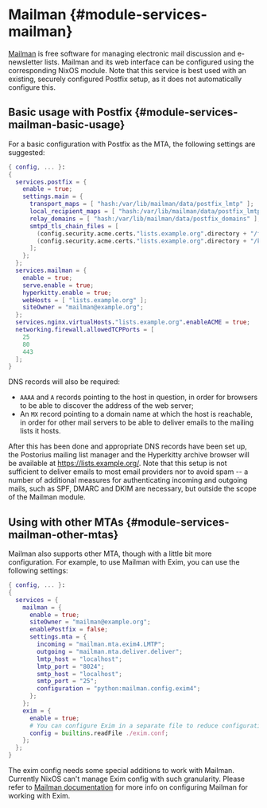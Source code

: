 # Mailman {#module-services-mailman}

[Mailman](https://www.list.org) is free
software for managing electronic mail discussion and e-newsletter
lists. Mailman and its web interface can be configured using the
corresponding NixOS module. Note that this service is best used with
an existing, securely configured Postfix setup, as it does not automatically configure this.

## Basic usage with Postfix {#module-services-mailman-basic-usage}

For a basic configuration with Postfix as the MTA, the following settings are suggested:
```nix
{ config, ... }:
{
  services.postfix = {
    enable = true;
    settings.main = {
      transport_maps = [ "hash:/var/lib/mailman/data/postfix_lmtp" ];
      local_recipient_maps = [ "hash:/var/lib/mailman/data/postfix_lmtp" ];
      relay_domains = [ "hash:/var/lib/mailman/data/postfix_domains" ];
      smtpd_tls_chain_files = [
        (config.security.acme.certs."lists.example.org".directory + "/full.pem")
        (config.security.acme.certs."lists.example.org".directory + "/key.pem")
      ];
    };
  };
  services.mailman = {
    enable = true;
    serve.enable = true;
    hyperkitty.enable = true;
    webHosts = [ "lists.example.org" ];
    siteOwner = "mailman@example.org";
  };
  services.nginx.virtualHosts."lists.example.org".enableACME = true;
  networking.firewall.allowedTCPPorts = [
    25
    80
    443
  ];
}
```

DNS records will also be required:

  - `AAAA` and `A` records pointing to the host in question, in order for browsers to be able to discover the address of the web server;
  - An `MX` record pointing to a domain name at which the host is reachable, in order for other mail servers to be able to deliver emails to the mailing lists it hosts.

After this has been done and appropriate DNS records have been
set up, the Postorius mailing list manager and the Hyperkitty
archive browser will be available at
https://lists.example.org/. Note that this setup is not
sufficient to deliver emails to most email providers nor to
avoid spam -- a number of additional measures for authenticating
incoming and outgoing mails, such as SPF, DMARC and DKIM are
necessary, but outside the scope of the Mailman module.

## Using with other MTAs {#module-services-mailman-other-mtas}

Mailman also supports other MTA, though with a little bit more configuration. For example, to use Mailman with Exim, you can use the following settings:
```nix
{ config, ... }:
{
  services = {
    mailman = {
      enable = true;
      siteOwner = "mailman@example.org";
      enablePostfix = false;
      settings.mta = {
        incoming = "mailman.mta.exim4.LMTP";
        outgoing = "mailman.mta.deliver.deliver";
        lmtp_host = "localhost";
        lmtp_port = "8024";
        smtp_host = "localhost";
        smtp_port = "25";
        configuration = "python:mailman.config.exim4";
      };
    };
    exim = {
      enable = true;
      # You can configure Exim in a separate file to reduce configuration.nix clutter
      config = builtins.readFile ./exim.conf;
    };
  };
}
```

The exim config needs some special additions to work with Mailman. Currently
NixOS can't manage Exim config with such granularity. Please refer to
[Mailman documentation](https://mailman.readthedocs.io/en/latest/src/mailman/docs/mta.html)
for more info on configuring Mailman for working with Exim.
